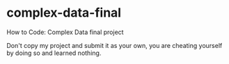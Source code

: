 # complex-data-final
How to Code: Complex Data final project

Don't copy my project and submit it as your own, you are cheating yourself by doing so and learned nothing.
